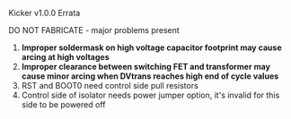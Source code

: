 Kicker v1.0.0 Errata

DO NOT FABRICATE - major problems present

1. **Improper soldermask on high voltage capacitor footprint may cause arcing at high voltages**
2. **Improper clearance between switching FET and transformer may cause minor arcing when DVtrans reaches high end of cycle values**
3. RST and BOOT0 need control side pull resistors
4. Control side of isolator needs power jumper option, it's invalid for this side to be powered off
